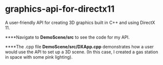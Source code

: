 # graphics-api-for-directx11
A user-friendly API for creating 3D graphics built in C++ and using DirectX 11.

****Navigate to **DemoScene/src** to see the code for my API.

****The .cpp file **DemoScene/src/DXApp.cpp** demonstrates how a user would use the API to set up a 3D scene.  (In this case, I created a gas station in space with some pink lighting).
